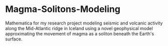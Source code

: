 # Magma-Solitons-Modeling
Mathematica for my research project modeling seismic and volcanic activity along the Mid-Atlantic ridge in Iceland using a novel geophysical model approximating the movement of magma as a soliton beneath the Earth's surface. 
